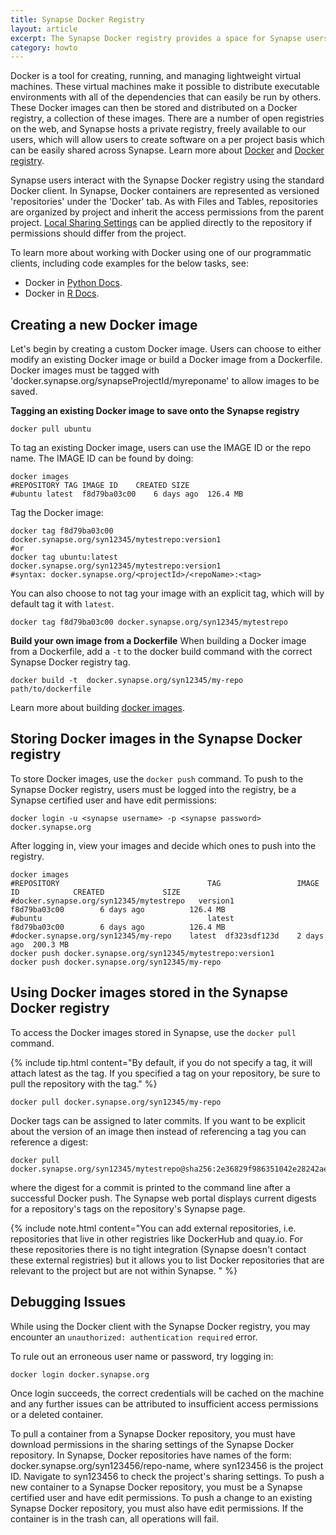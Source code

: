 ```yaml
---
title: Synapse Docker Registry
layout: article
excerpt: The Synapse Docker registry provides a space for Synapse users to store and distribute their Docker images per Synapse project.
category: howto
---
```


Docker is a tool for creating, running, and managing lightweight virtual machines. These virtual machines make it possible to distribute executable environments with all of the dependencies that can easily be run by others. These Docker images can then be stored and distributed on a Docker registry, a collection of these images. There are a number of open registries on the web, and Synapse hosts a private registry, freely available to our users, which will allow users to create software on a per project basis which can be easily shared across Synapse. Learn more about [Docker](https://www.docker.com/products/overview) and [Docker registry](https://www.docker.com/products/docker-registry).

Synapse users interact with the Synapse Docker registry using the standard Docker client. In Synapse, Docker containers are represented as versioned 'repositories' under the 'Docker' tab. As with Files and Tables, repositories are organized by project and inherit the access permissions from the parent project. [Local Sharing Settings](https://docs.synapse.org/articles/sharing_settings.html#sharing-files-folders-and-tables) can be applied directly to the repository if permissions should differ from the project.

To learn more about working with Docker using one of our programmatic clients, including code examples for the below tasks, see:

* Docker in [Python Docs](https://python-docs.synapse.org/build/html/Entity.html?highlight=docker#synapseclient.entity.DockerRepository).
* Docker in [R Docs](https://r-docs.synapse.org/articles/docker.html).


## Creating a new Docker image

Let's begin by creating a custom Docker image.  Users can choose to either modify an existing Docker image or build a Docker image from a Dockerfile.  Docker images must be tagged with 'docker.synapse.org/synapseProjectId/myreponame' to allow images to be saved.

**Tagging an existing Docker image to save onto the Synapse registry**

``` console
docker pull ubuntu
```

To tag an existing Docker image, users can use the IMAGE ID or the repo name.  The IMAGE ID can be found by doing:

``` console
docker images
#REPOSITORY	TAG	IMAGE ID	CREATED	SIZE
#ubuntu	latest	f8d79ba03c00	6 days ago	126.4 MB
```

Tag the Docker image:

``` console
docker tag f8d79ba03c00 docker.synapse.org/syn12345/mytestrepo:version1
#or
docker tag ubuntu:latest docker.synapse.org/syn12345/mytestrepo:version1
#syntax: docker.synapse.org/<projectId>/<repoName>:<tag>
```

You can also choose to not tag your image with an explicit tag, which will by default tag it with `latest`.

``` console
docker tag f8d79ba03c00 docker.synapse.org/syn12345/mytestrepo
```

**Build your own image from a Dockerfile**
When building a Docker image from a Dockerfile, add a `-t` to the docker build command with the correct Synapse Docker registry tag.

``` console
docker build -t  docker.synapse.org/syn12345/my-repo path/to/dockerfile
```

Learn more about building [docker images](https://docs.docker.com/engine/getstarted/step_four/).  

## Storing Docker images in the Synapse Docker registry

To store Docker images, use the `docker push` command.  To push to the Synapse Docker registry, users must be logged into the registry, be a Synapse certified user and have edit permissions:

``` console
docker login -u <synapse username> -p <synapse password> docker.synapse.org
```

After logging in, view your images and decide which ones to push into the registry.

``` console
docker images
#REPOSITORY                                 TAG                 IMAGE ID            CREATED             SIZE
#docker.synapse.org/syn12345/mytestrepo   version1            f8d79ba03c00        6 days ago          126.4 MB
#ubuntu                                     latest              f8d79ba03c00        6 days ago          126.4 MB
#docker.synapse.org/syn12345/my-repo	latest	df323sdf123d	2 days ago	200.3 MB
docker push docker.synapse.org/syn12345/mytestrepo:version1
docker push docker.synapse.org/syn12345/my-repo
```

## Using Docker images stored in the Synapse Docker registry

To access the Docker images stored in Synapse, use the `docker pull` command.

{% include tip.html content="By default, if you do not specify a tag, it will attach latest as the tag.  If you specified a tag on your repository, be sure to pull the repository with the tag." %}

``` console
docker pull docker.synapse.org/syn12345/my-repo
```

Docker tags can be assigned to later commits. If you want to be explicit about the version of an image then instead of referencing a tag you can reference a digest:

``` console
docker pull docker.synapse.org/syn12345/mytestrepo@sha256:2e36829f986351042e28242ae386913645a7b41b25844fb39b29af0bdf8dcb63
```

where the digest for a commit is printed to the command line after a successful Docker push. The Synapse web portal displays current digests for a repository's tags on the repository's Synapse page.

{% include note.html content="You can add external repositories, i.e. repositories that live in other registries like DockerHub and quay.io. For these repositories there is no tight integration (Synapse doesn't contact these external registries) but it allows you to list Docker repositories that are relevant to the project but are not within Synapse.
" %}

## Debugging Issues

While using the Docker client with the Synapse Docker registry, you may encounter an `unauthorized: authentication required` error. 

To rule out an erroneous user name or password, try logging in: 

```
docker login docker.synapse.org
```

Once login succeeds, the correct credentials will be cached on the machine and any further issues can be attributed to insufficient access permissions or a deleted container. 

To pull a container from a Synapse Docker repository, you must have download permissions in the sharing settings of the Synapse Docker repository. In Synapse, Docker repositories have names of the form: docker.synapse.org/syn123456/repo-name, where syn123456 is the project ID. Navigate to syn123456 to check the project's sharing settings. To push a new container to a Synapse Docker repository, you must be a Synapse certified user and have edit permissions. To push a change to an existing Synapse Docker repository, you must also have edit permissions. If the container is in the trash can, all operations will fail.
